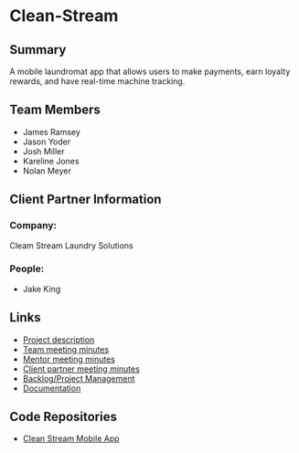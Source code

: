 # Clean-Stream

## Summary
A mobile laundromat app that allows users to make payments, earn loyalty rewards, and have real-time machine tracking.

## Team Members

  - James Ramsey
  - Jason Yoder
  - Josh Miller
  - Kareline Jones
  - Nolan Meyer

## Client Partner Information
### Company:
Cleam Stream Laundry Solutions
### People:
  - Jake King

## Links
  - [Project description](https://github.com/JasonYoder2026/Clean-Stream/blob/main/ProjectDescription.md)
  - [Team meeting minutes](https://github.com/JasonYoder2026/Clean-Stream/tree/main/MeetingMinutes/Team)
  - [Mentor meeting minutes](https://github.com/JasonYoder2026/Clean-Stream/tree/main/MeetingMinutes/Mentor)
  - [Client partner meeting minutes](https://github.com/JasonYoder2026/Clean-Stream/tree/main/MeetingMinutes/ClientPartner)
  - [Backlog/Project Management](https://github.com/users/JasonYoder2026/projects/1/views/1)
  - [Documentation](Documentation/)
## Code Repositories

  - [Clean Stream Mobile App](https://github.com/jamaki604/CleanStreamLaundryApp)

